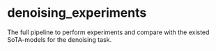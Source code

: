 # denoising_experiments
The full pipeline to perform experiments and compare with the existed SoTA-models for the denoising task.
